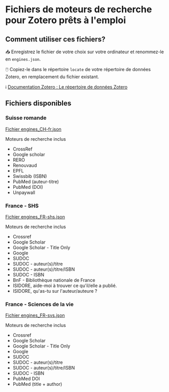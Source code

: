 # Fichiers de moteurs de recherche pour Zotero prêts à l'emploi

## Comment utiliser ces fichiers?

:inbox_tray:  Enregistrez le fichier de votre choix sur votre ordinateur et renommez-le en `engines.json`.

:computer_mouse:  Copiez-le dans le répertoire `locate` de votre répertoire de données Zotero, en remplacement du fichier existant.

:information_source: [Documentation Zotero : Le répertoire de données Zotero](https://www.zotero.org/support/zotero_data)


## Fichiers disponibles

### Suisse romande

[Fichier engines_CH-fr.json](https://github.com/zfrancophone/zfrancophone-blog/tree/master/2020-05-moteurs/engines_CH-fr.json)

Moteurs de recherche inclus
* CrossRef
* Google scholar
* RERO
* Renouvaud
* EPFL
* Swissbib (ISBN)
* PubMed (auteur-titre)
* PubMed (DOI)
* Unpaywall

### France - SHS

[Fichier engines_FR-shs.json](https://github.com/zfrancophone/zfrancophone-blog/tree/master/2020-05-moteurs/engines_FR-shs.json)

Moteurs de recherche inclus

* Crossref
* Google Scholar
* Google Scholar - Title Only
* Google
* SUDOC
* SUDOC - auteur(s)/titre
* SUDOC - auteur(s)/titre/ISBN
* SUDOC - ISBN
* BnF - Bibliothèque nationale de France
* ISIDORE, aide-moi à trouver ce qu'il/elle a publié.
* ISIDORE, qu'as-tu sur l'auteur/auteure ?

### France - Sciences de la vie

[Fichier engines_FR-svs.json](https://github.com/zfrancophone/zfrancophone-blog/tree/master/2020-05-moteurs/engines_FR-svs.json)

Moteurs de recherche inclus

* Crossref
* Google Scholar
* Google Scholar - Title Only
* Google
* SUDOC
* SUDOC - auteur(s)/titre
* SUDOC - auteur(s)/titre/ISBN
* SUDOC - ISBN
* PubMed DOI
* PubMed (title + author)
